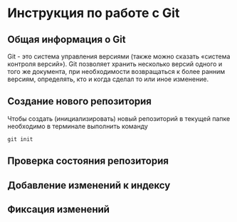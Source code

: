 # **Инструкция по работе с Git**

## Общая информация о Git

Git - это система управления версиями (также можно сказать «система контроля версий»). Git позволяет хранить несколько версий одного и того же документа, при необходимости возвращаться к более ранним версиям, определять, кто и когда сделал то или иное изменение.

## Создание нового репозитория

Чтобы создать (инициализировать) новый репозиторий в текущей папке необходимо в терминале выполнить команду

    git init

## Проверка состояния репозитория

## Добавление изменений к индексу

## Фиксация изменений
